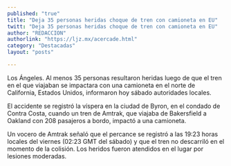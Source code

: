 ```yaml
---
published: "true"
title: "Deja 35 personas heridas choque de tren con camioneta en EU"
twitt: "Deja 35 personas heridas choque de tren con camioneta en EU"
author: "REDACCION"
authorlink: "https://ljz.mx/acercade.html"
category: "Destacadas"
layout: "posts"

---
```



  Los Ángeles. Al menos 35 personas resultaron heridas luego de que el tren en el que viajaban se impactara con una camioneta en el norte de California, Estados Unidos, informaron hoy sábado autoridades locales.



  El accidente se registró la víspera en la ciudad de Byron, en el condado de Contra Costa, cuando un tren de Amtrak, que viajaba de Bakersfield a Oakland con 208 pasajeros a bordo, impactó a una camioneta.



  Un vocero de Amtrak señaló que el percance se registró a las 19:23 horas locales del viernes (02:23 GMT del sábado) y que el tren no descarriló en el momento de la colisión. Los heridos fueron atendidos en el lugar por lesiones moderadas.

